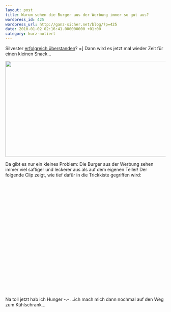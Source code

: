 ```yaml
---
layout: post
title: Warum sehen die Burger aus der Werbung immer so gut aus?
wordpress_id: 425
wordpress_url: http://ganz-sicher.net/blog/?p=425
date: 2010-01-02 02:16:41.000000000 +01:00
category: kurz-notiert
---
```

Silvester [erfolgreich überstanden](http://2.media.tumblr.com/tumblr_kvkqe1mB3D1qzpwi0o1_500.jpg)? =] Dann wird es jetzt mal wieder Zeit für einen kleinen Snack...

<img class="borderimg centered" src="{{site.url}}/wp-content/uploads/tall-hamburger.jpg" alt="" width="569" height="300" />

Da gibt es nur ein kleines Problem: Die Burger aus der Werbung sehen immer viel saftiger und leckerer aus als auf dem eigenen Teller! Der folgende Clip zeigt, wie tief dafür in die Trickkiste gegriffen wird:

<object classid="clsid:d27cdb6e-ae6d-11cf-96b8-444553540000" width="425" height="344" codebase="http://download.macromedia.com/pub/shockwave/cabs/flash/swflash.cab#version=6,0,40,0"><param name="allowFullScreen" value="true" /><param name="allowscriptaccess" value="always" /><param name="src" value="http://www.youtube.com/v/fUjz_eiIX8k&amp;hl=de_DE&amp;fs=1&amp;color1=0x006699&amp;color2=0x54abd6" /><param name="allowfullscreen" value="true" /><embed type="application/x-shockwave-flash" width="425" height="344" src="http://www.youtube.com/v/fUjz_eiIX8k&amp;hl=de_DE&amp;fs=1&amp;color1=0x006699&amp;color2=0x54abd6" allowscriptaccess="always" allowfullscreen="true"></embed></object>

Na toll jetzt hab ich Hunger -.- ...ich mach mich dann nochmal auf den Weg zum Kühlschrank...
